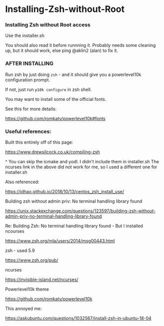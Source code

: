 # Installing-Zsh-without-Root
### Installing Zsh without Root access

Use the installer.sh

You should also read it before runnning it.
Probably needs some cleaning up, but it should work, else ping @aklin2 (alan) to fix it.


### AFTER INSTALLING

Run zsh by just doing `zsh` - and it should give you a powerlevel10k configuration prompt.

If not, just run `p10k configure` in zsh shell.

You may want to install some of the official fonts.

See this for more details:

https://github.com/romkatv/powerlevel10k#fonts

### Useful references:

Built this entirely off of this page:

https://www.drewsilcock.co.uk/compiling-zsh

^ You can skip the icmake and yodl. I didn't include them in installer.sh
The ncurses link in the above did not work for me, so I used a different one for installer.sh

Also referenced:

https://jdhao.github.io/2018/10/13/centos_zsh_install_use/

Building zsh without admin priv: No terminal handling library found

https://unix.stackexchange.com/questions/123597/building-zsh-without-admin-priv-no-terminal-handling-library-found

Re: Building Zsh: No terminal handling library found - But I installed ncourses

https://www.zsh.org/mla/users/2014/msg00443.html

zsh - used 5.9

https://www.zsh.org/pub/

ncurses

https://invisible-island.net/ncurses/

Powerlevel10k theme

https://github.com/romkatv/powerlevel10k

This annoyed me:

https://askubuntu.com/questions/1032567/install-zsh-in-ubuntu-18-04

